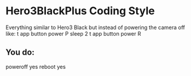 Hero3BlackPlus Coding Style
==========================

Everything similar to Hero3 Black but instead of powering the camera off like:
t app button power P
sleep 2
t app button power R

You do:
-------

poweroff yes
reboot yes
